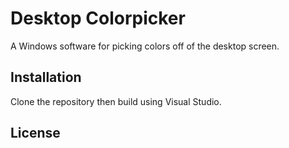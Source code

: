 # Desktop Colorpicker

A Windows software for picking colors off of the desktop screen.


## Installation

Clone the repository then build using Visual Studio.


## License